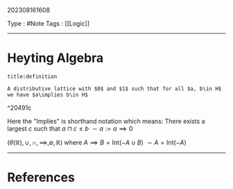 202308161608

Type : #Note
Tags : [[Logic]]

---
# Heyting Algebra
```ad-note
title:definition

A distributive lattice with $0$ and $1$ such that for all $a, b\in H$ we have $a\implies b\in H$
```

^20491c

Here the "Implies" is shorthand notation which means: 
	There exists a largest $c$ such that $a\sqcap c\le b$
	$\sim a:= a\implies 0$

$(\theta(\mathbb R),\cup,\cap,\implies,\emptyset,\mathbb R)$
where $A\implies B=\text{Int}(-A\cup B)$
$\sim A=\text{Int}(-A)$

---
# References
